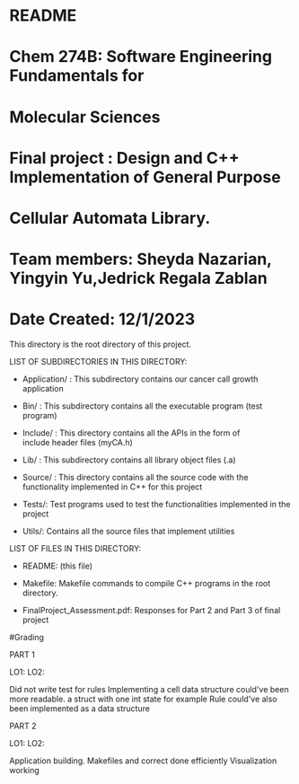 # README 

# Chem 274B: Software Engineering Fundamentals for
#               Molecular Sciences
# Final project :  Design and C++ Implementation of General Purpose
#                 Cellular Automata Library. 
# Team members: Sheyda Nazarian, Yingyin Yu,Jedrick Regala Zablan 
# Date Created: 12/1/2023 
This directory is the root directory of this project.

LIST OF SUBDIRECTORIES IN THIS DIRECTORY:

- Application/ : This subdirectory contains our cancer call growth application

- Bin/ : This subdirectory contains all the executable program (test program)
		
- Include/ : This directory contains all the APIs in the form of  
        include header files (myCA.h)

- Lib/ : This subdirectory contains all library object files (.a)
		
- Source/ : This directory contains all the source code with the
        functionality implemented in C++ for this project
		
- Tests/: Test programs used to test the functionalities implemented in
        the project
		
- Utils/: Contains all the source files that implement utilities
        
LIST OF FILES IN THIS DIRECTORY:

- README: (this file) 

- Makefile: Makefile commands to compile C++ programs in the root directory.

- FinalProject_Assessment.pdf: Responses for Part 2 and Part 3 of final project

#Grading

PART 1

LO1: 
LO2: 

Did not write test for rules
Implementing a cell data structure could've been more readable. a struct with one int state for example
Rule could've also been implemented as a data structure


PART 2

LO1: 
LO2: 

Application building. 
Makefiles and correct done efficiently
Visualization working
